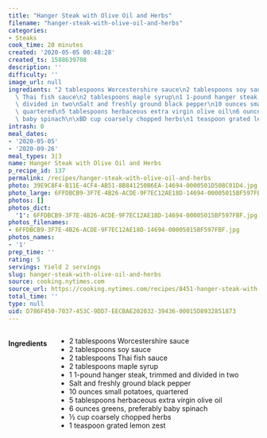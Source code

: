 ```yaml
---
title: "Hanger Steak with Olive Oil and Herbs"
filename: "hanger-steak-with-olive-oil-and-herbs"
categories:
- Steaks
cook_time: 20 minutes
created: '2020-05-05 00:48:28'
created_ts: 1588639708
description: ''
difficulty: ''
image_url: null
ingredients: "2 tablespoons Worcestershire sauce\n2 tablespoons soy sauce\n2 tablespoons\
  \ Thai fish sauce\n2 tablespoons maple syrup\n1 1-pound hanger steak, trimmed and\
  \ divided in two\nSalt and freshly ground black pepper\n10 ounces small potatoes,\
  \ quartered\n5 tablespoons herbaceous extra virgin olive oil\n6 ounces greens, preferably\
  \ baby spinach\n\xBD cup coarsely chopped herbs\n1 teaspoon grated lemon zest"
intrash: 0
meal_dates:
- '2020-05-05'
- '2020-09-26'
meal_types: 3|3
name: Hanger Steak with Olive Oil and Herbs
p_recipe_id: 137
permalink: /recipes/hanger-steak-with-olive-oil-and-herbs
photo: 39E9C8F4-B11E-4CF4-AB51-8B841250B6EA-14694-0000501D508C01D4.jpg
photo_large: 6FFDBCB9-3F7E-4B26-ACDE-9F7EC12AE18D-14694-00005015BF597FBF.jpg
photos: []
photos_dict:
  '1': 6FFDBCB9-3F7E-4B26-ACDE-9F7EC12AE18D-14694-00005015BF597FBF.jpg
photos_filenames:
- 6FFDBCB9-3F7E-4B26-ACDE-9F7EC12AE18D-14694-00005015BF597FBF.jpg
photos_names:
- '1'
prep_time: ''
rating: 5
servings: Yield 2 servings
slug: hanger-steak-with-olive-oil-and-herbs
source: cooking.nytimes.com
source_url: https://cooking.nytimes.com/recipes/8451-hanger-steak-with-olive-oil-and-herbs
total_time: ''
type: null
uid: D786F450-7037-453C-9DD7-EECBAE202032-39436-00015D8932851873
---
```

<div class="large-8 medium-7 columns" id="writeup">	</div><!-- #writeup -->
</div><!-- #row-one -->
<div class="row" id="row-two">	<div class="medium-4 small-5 columns"><h4 id="ingredients">Ingredients</h4><div class="box box-ingredients content"><ul>
<li>2 tablespoons Worcestershire sauce</li>
<li>2 tablespoons soy sauce</li>
<li>2 tablespoons Thai fish sauce</li>
<li>2 tablespoons maple syrup</li>
<li>1 1-pound hanger steak, trimmed and divided in two</li>
<li>Salt and freshly ground black pepper</li>
<li>10 ounces small potatoes, quartered</li>
<li>5 tablespoons herbaceous extra virgin olive oil</li>
<li>6 ounces greens, preferably baby spinach</li>
<li>½ cup coarsely chopped herbs</li>
<li>1 teaspoon grated lemon zest</li>
</ul>
</div>	</div>	<div class="medium-6 small-7 columns">	</div>	<div class="medium-2 columns" id="photo-sidebar">